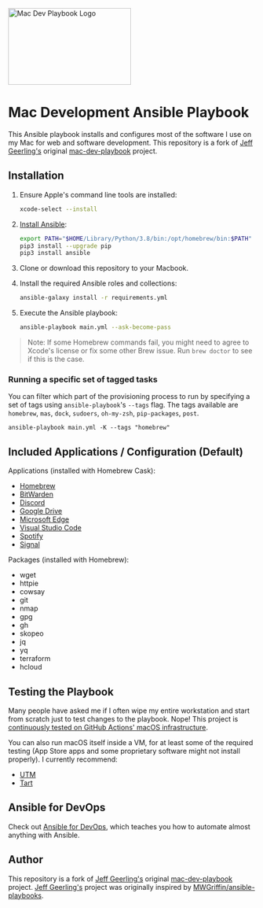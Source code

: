 <img src="https://raw.githubusercontent.com/dbrennand/mac-dev-playbook/master/files/Mac-Dev-Playbook-Logo.png" width="250" height="156" alt="Mac Dev Playbook Logo" />

# Mac Development Ansible Playbook

This Ansible playbook installs and configures most of the software I use on my Mac for web and software development. This repository is a fork of [Jeff Geerling's](https://www.jeffgeerling.com) original [mac-dev-playbook](https://github.com/geerlingguy/mac-dev-playbook) project.

## Installation

1. Ensure Apple's command line tools are installed:

    ```bash
    xcode-select --install
    ```

2. [Install Ansible](https://docs.ansible.com/ansible/latest/installation_guide/index.html):

    ```bash
    export PATH="$HOME/Library/Python/3.8/bin:/opt/homebrew/bin:$PATH"
    pip3 install --upgrade pip
    pip3 install ansible
    ```

3. Clone or download this repository to your Macbook.

4. Install the required Ansible roles and collections:

   ```bash
   ansible-galaxy install -r requirements.yml
   ```

5. Execute the Ansible playbook:

    ```bash
    ansible-playbook main.yml --ask-become-pass
    ```

> Note: If some Homebrew commands fail, you might need to agree to Xcode's license or fix some other Brew issue. Run `brew doctor` to see if this is the case.

### Running a specific set of tagged tasks

You can filter which part of the provisioning process to run by specifying a set of tags using `ansible-playbook`'s `--tags` flag. The tags available are `homebrew`, `mas`, `dock`, `sudoers`, `oh-my-zsh`, `pip-packages`, `post`.

    ansible-playbook main.yml -K --tags "homebrew"

## Included Applications / Configuration (Default)

Applications (installed with Homebrew Cask):

  - [Homebrew](http://brew.sh/)
  - [BitWarden](https://formulae.brew.sh/cask/bitwarden)
  - [Discord](https://formulae.brew.sh/cask/discord#default)
  - [Google Drive](https://formulae.brew.sh/cask/google-drive#default)
  - [Microsoft Edge](https://formulae.brew.sh/cask/microsoft-edge#default)
  - [Visual Studio Code](https://formulae.brew.sh/cask/visual-studio-code#default)
  - [Spotify](https://formulae.brew.sh/cask/spotify#default)
  - [Signal](https://formulae.brew.sh/cask/signal#default)

Packages (installed with Homebrew):

  - wget
  - httpie
  - cowsay
  - git
  - nmap
  - gpg
  - gh
  - skopeo
  - jq
  - yq
  - terraform
  - hcloud

## Testing the Playbook

Many people have asked me if I often wipe my entire workstation and start from scratch just to test changes to the playbook. Nope! This project is [continuously tested on GitHub Actions' macOS infrastructure](https://github.com/dbrennand/mac-dev-playbook/actions?query=workflow%3ACI).

You can also run macOS itself inside a VM, for at least some of the required testing (App Store apps and some proprietary software might not install properly). I currently recommend:

  - [UTM](https://mac.getutm.app)
  - [Tart](https://github.com/cirruslabs/tart)

## Ansible for DevOps

Check out [Ansible for DevOps](https://www.ansiblefordevops.com/), which teaches you how to automate almost anything with Ansible.

## Author

This repository is a fork of [Jeff Geerling's](https://www.jeffgeerling.com) original [mac-dev-playbook](https://github.com/geerlingguy/mac-dev-playbook) project. [Jeff Geerling's](https://www.jeffgeerling.com/) project was originally inspired by [MWGriffin/ansible-playbooks](https://github.com/MWGriffin/ansible-playbooks).

